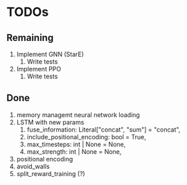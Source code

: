 # TODOs

## Remaining

1. Implement GNN (StarE)
   1. Write tests
2. Implement PPO
   1. Write tests

## Done

1. memory managemt neural network loading
1. LSTM with new params
   1. fuse_information: Literal\["concat", "sum"\] = "concat",
   1. include_positional_encoding: bool = True,
   1. max_timesteps: int | None = None,
   1. max_strength: int | None = None,
1. positional encoding
1. avoid_walls
1. split_reward_training (?)

